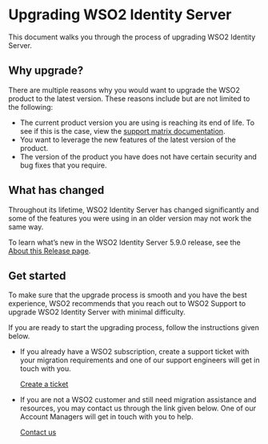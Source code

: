# Upgrading WSO2 Identity Server

This document walks you through the process of upgrading WSO2 Identity Server. 

## Why upgrade?

There are multiple reasons why you would want to upgrade the WSO2 product to the latest version. These reasons include but are not limited to the following: 

- The current product version you are using is reaching its end of life. To see if this is the case, view the [support matrix documentation](https://wso2.com/products/support-matrix/). 
- You want to leverage the new features of the latest version of the product.
- The version of the product you have does not have certain security and bug fixes that you require.

## What has changed

Throughout its lifetime, WSO2 Identity Server has changed significantly and some of the features you were using in an older version may not work the same way.

To learn what’s new in the WSO2 Identity Server 5.9.0 release, see the [About this Release page](../../get-started/about-this-release/).

## Get started

To make sure that the upgrade process is smooth and you have the best experience, WSO2 recommends that you reach out to WSO2 Support to upgrade WSO2 Identity Server with minimal difficulty.

If you are ready to start the upgrading process, follow the instructions given below.

- If you already have a WSO2 subscription, create a support ticket with your migration requirements and one of our support engineers will get in touch with you.

    [Create a ticket](https://support.wso2.com/support)

- If you are not a WSO2 customer and still need migration assistance and resources, you may contact us through the link given below. One of our Account Managers will get in touch with you to help.

    [Contact us](https://wso2.com/contact/)

